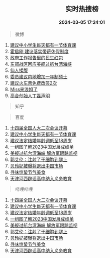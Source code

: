 <div align="center"><h2>实时热搜榜</h2><h4>2024-03-05 17:24:01</h4></div>

> 微博  

1. [建议中小学生每天都有一节体育课](https://s.weibo.com/weibo?q=%23%E5%BB%BA%E8%AE%AE%E4%B8%AD%E5%B0%8F%E5%AD%A6%E7%94%9F%E6%AF%8F%E5%A4%A9%E9%83%BD%E6%9C%89%E4%B8%80%E8%8A%82%E4%BD%93%E8%82%B2%E8%AF%BE%23&t=31&band_rank=1&Refer=top)<br />
2. [霍启刚 建议落实带薪休假制度](https://s.weibo.com/weibo?q=%E9%9C%8D%E5%90%AF%E5%88%9A%20%E5%BB%BA%E8%AE%AE%E8%90%BD%E5%AE%9E%E5%B8%A6%E8%96%AA%E4%BC%91%E5%81%87%E5%88%B6%E5%BA%A6&t=31&band_rank=2&Refer=top)<br />
3. [政府工作报告里的民生红包](https://s.weibo.com/weibo?q=%23%E6%94%BF%E5%BA%9C%E5%B7%A5%E4%BD%9C%E6%8A%A5%E5%91%8A%E9%87%8C%E7%9A%84%E6%B0%91%E7%94%9F%E7%BA%A2%E5%8C%85%23&t=31&band_rank=3&Refer=top)<br />
4. [东部战区回应美舰过航台湾海峡](https://s.weibo.com/weibo?q=%23%E4%B8%9C%E9%83%A8%E6%88%98%E5%8C%BA%E5%9B%9E%E5%BA%94%E7%BE%8E%E8%88%B0%E8%BF%87%E8%88%AA%E5%8F%B0%E6%B9%BE%E6%B5%B7%E5%B3%A1%23&t=31&band_rank=4&Refer=top)<br />
5. [仙人揉腹](https://s.weibo.com/weibo?q=%E4%BB%99%E4%BA%BA%E6%8F%89%E8%85%B9&t=31&band_rank=5&Refer=top)<br />
6. [委员建议内地增加一年制硕士](https://s.weibo.com/weibo?q=%23%E5%A7%94%E5%91%98%E5%BB%BA%E8%AE%AE%E5%86%85%E5%9C%B0%E5%A2%9E%E5%8A%A0%E4%B8%80%E5%B9%B4%E5%88%B6%E7%A1%95%E5%A3%AB%23&t=31&band_rank=6&Refer=top)<br />
7. [建议火车票免费改签2次](https://s.weibo.com/weibo?q=%23%E5%BB%BA%E8%AE%AE%E7%81%AB%E8%BD%A6%E7%A5%A8%E5%85%8D%E8%B4%B9%E6%94%B9%E7%AD%BE2%E6%AC%A1%23&t=31&band_rank=7&Refer=top)<br />
8. [Miss来浪姐了](https://s.weibo.com/weibo?q=%23Miss%E6%9D%A5%E6%B5%AA%E5%A7%90%E4%BA%86%23&t=31&band_rank=8&Refer=top)<br />
9. [高合创始人丁磊声明](https://s.weibo.com/weibo?q=%23%E9%AB%98%E5%90%88%E5%88%9B%E5%A7%8B%E4%BA%BA%E4%B8%81%E7%A3%8A%E5%A3%B0%E6%98%8E%23&t=31&band_rank=9&Refer=top)<br />

> 知乎  


> 百度  

1. [十四届全国人大二次会议开幕](https://www.baidu.com/s?wd=%E5%8D%81%E5%9B%9B%E5%B1%8A%E5%85%A8%E5%9B%BD%E4%BA%BA%E5%A4%A7%E4%BA%8C%E6%AC%A1%E4%BC%9A%E8%AE%AE%E5%BC%80%E5%B9%95&sa=fyb_news&rsv_dl=fyb_news)<br />
2. [建议中小学生每天都有一节体育课](https://www.baidu.com/s?wd=%E5%BB%BA%E8%AE%AE%E4%B8%AD%E5%B0%8F%E5%AD%A6%E7%94%9F%E6%AF%8F%E5%A4%A9%E9%83%BD%E6%9C%89%E4%B8%80%E8%8A%82%E4%BD%93%E8%82%B2%E8%AF%BE&sa=fyb_news&rsv_dl=fyb_news)<br />
3. [建议法定结婚年龄调低至18周岁](https://www.baidu.com/s?wd=%E5%BB%BA%E8%AE%AE%E6%B3%95%E5%AE%9A%E7%BB%93%E5%A9%9A%E5%B9%B4%E9%BE%84%E8%B0%83%E4%BD%8E%E8%87%B318%E5%91%A8%E5%B2%81&sa=fyb_news&rsv_dl=fyb_news)<br />
4. [一组图了解2023中国发展成绩单](https://www.baidu.com/s?wd=%E4%B8%80%E7%BB%84%E5%9B%BE%E4%BA%86%E8%A7%A32023%E4%B8%AD%E5%9B%BD%E5%8F%91%E5%B1%95%E6%88%90%E7%BB%A9%E5%8D%95&sa=fyb_news&rsv_dl=fyb_news)<br />
5. [美舰过航台湾海峡 解放军跟踪监视](https://www.baidu.com/s?wd=%E7%BE%8E%E8%88%B0%E8%BF%87%E8%88%AA%E5%8F%B0%E6%B9%BE%E6%B5%B7%E5%B3%A1+%E8%A7%A3%E6%94%BE%E5%86%9B%E8%B7%9F%E8%B8%AA%E7%9B%91%E8%A7%86&sa=fyb_news&rsv_dl=fyb_news)<br />
6. [郭艾伦：注射了干细胞到腿上](https://www.baidu.com/s?wd=%E9%83%AD%E8%89%BE%E4%BC%A6%EF%BC%9A%E6%B3%A8%E5%B0%84%E4%BA%86%E5%B9%B2%E7%BB%86%E8%83%9E%E5%88%B0%E8%85%BF%E4%B8%8A&sa=fyb_news&rsv_dl=fyb_news)<br />
7. [贝玲妃被曝将退出中国市场](https://www.baidu.com/s?wd=%E8%B4%9D%E7%8E%B2%E5%A6%83%E8%A2%AB%E6%9B%9D%E5%B0%86%E9%80%80%E5%87%BA%E4%B8%AD%E5%9B%BD%E5%B8%82%E5%9C%BA&sa=fyb_news&rsv_dl=fyb_news)<br />
8. [寻味惊蛰节气美食](https://www.baidu.com/s?wd=%23%E5%AF%BB%E5%91%B3%E6%83%8A%E8%9B%B0%E8%8A%82%E6%B0%94%E7%BE%8E%E9%A3%9F%23&sa=fyb_news&rsv_dl=fyb_news)<br />
9. [天津河西辟谣高中纳入义务教育](https://www.baidu.com/s?wd=%E5%A4%A9%E6%B4%A5%E6%B2%B3%E8%A5%BF%E8%BE%9F%E8%B0%A3%E9%AB%98%E4%B8%AD%E7%BA%B3%E5%85%A5%E4%B9%89%E5%8A%A1%E6%95%99%E8%82%B2&sa=fyb_news&rsv_dl=fyb_news)<br />

> 哔哩哔哩  

1. [十四届全国人大二次会议开幕](https://www.baidu.com/s?wd=%E5%8D%81%E5%9B%9B%E5%B1%8A%E5%85%A8%E5%9B%BD%E4%BA%BA%E5%A4%A7%E4%BA%8C%E6%AC%A1%E4%BC%9A%E8%AE%AE%E5%BC%80%E5%B9%95&sa=fyb_news&rsv_dl=fyb_news)<br />
2. [建议中小学生每天都有一节体育课](https://www.baidu.com/s?wd=%E5%BB%BA%E8%AE%AE%E4%B8%AD%E5%B0%8F%E5%AD%A6%E7%94%9F%E6%AF%8F%E5%A4%A9%E9%83%BD%E6%9C%89%E4%B8%80%E8%8A%82%E4%BD%93%E8%82%B2%E8%AF%BE&sa=fyb_news&rsv_dl=fyb_news)<br />
3. [建议法定结婚年龄调低至18周岁](https://www.baidu.com/s?wd=%E5%BB%BA%E8%AE%AE%E6%B3%95%E5%AE%9A%E7%BB%93%E5%A9%9A%E5%B9%B4%E9%BE%84%E8%B0%83%E4%BD%8E%E8%87%B318%E5%91%A8%E5%B2%81&sa=fyb_news&rsv_dl=fyb_news)<br />
4. [一组图了解2023中国发展成绩单](https://www.baidu.com/s?wd=%E4%B8%80%E7%BB%84%E5%9B%BE%E4%BA%86%E8%A7%A32023%E4%B8%AD%E5%9B%BD%E5%8F%91%E5%B1%95%E6%88%90%E7%BB%A9%E5%8D%95&sa=fyb_news&rsv_dl=fyb_news)<br />
5. [美舰过航台湾海峡 解放军跟踪监视](https://www.baidu.com/s?wd=%E7%BE%8E%E8%88%B0%E8%BF%87%E8%88%AA%E5%8F%B0%E6%B9%BE%E6%B5%B7%E5%B3%A1+%E8%A7%A3%E6%94%BE%E5%86%9B%E8%B7%9F%E8%B8%AA%E7%9B%91%E8%A7%86&sa=fyb_news&rsv_dl=fyb_news)<br />
6. [郭艾伦：注射了干细胞到腿上](https://www.baidu.com/s?wd=%E9%83%AD%E8%89%BE%E4%BC%A6%EF%BC%9A%E6%B3%A8%E5%B0%84%E4%BA%86%E5%B9%B2%E7%BB%86%E8%83%9E%E5%88%B0%E8%85%BF%E4%B8%8A&sa=fyb_news&rsv_dl=fyb_news)<br />
7. [贝玲妃被曝将退出中国市场](https://www.baidu.com/s?wd=%E8%B4%9D%E7%8E%B2%E5%A6%83%E8%A2%AB%E6%9B%9D%E5%B0%86%E9%80%80%E5%87%BA%E4%B8%AD%E5%9B%BD%E5%B8%82%E5%9C%BA&sa=fyb_news&rsv_dl=fyb_news)<br />
8. [寻味惊蛰节气美食](https://www.baidu.com/s?wd=%23%E5%AF%BB%E5%91%B3%E6%83%8A%E8%9B%B0%E8%8A%82%E6%B0%94%E7%BE%8E%E9%A3%9F%23&sa=fyb_news&rsv_dl=fyb_news)<br />
9. [天津河西辟谣高中纳入义务教育](https://www.baidu.com/s?wd=%E5%A4%A9%E6%B4%A5%E6%B2%B3%E8%A5%BF%E8%BE%9F%E8%B0%A3%E9%AB%98%E4%B8%AD%E7%BA%B3%E5%85%A5%E4%B9%89%E5%8A%A1%E6%95%99%E8%82%B2&sa=fyb_news&rsv_dl=fyb_news)<br />
